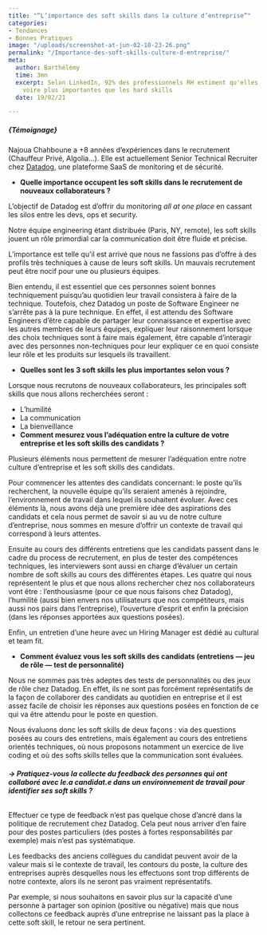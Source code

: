 ```yaml
---
title: "“L’importance des soft skills dans la culture d’entreprise”"
categories:
- Tendances
- Bonnes Pratiques
image: "/uploads/screenshot-at-jun-02-10-23-26.png"
permalink: "/Importance-des-soft-skills-culture-d-entreprise/"
meta:
  author: Barthélémy
  time: 3mn
  excerpt: Selon LinkedIn, 92% des professionnels RH estiment qu'elles sont autant
    voire plus importantes que les hard skills
  date: 19/02/21

---
```

##### {Témoignage}

Najoua Chahboune a +8 années d’expériences dans le recrutement (Chauffeur Privé, Algolia…). Elle est actuellement Senior Technical Recruiter chez [Datadog](https://medium.com/u/acdb626ac40c?source=post_page-----14783cdb88ac--------------------------------), une plateforme SaaS de monitoring et de sécurité.

* **Quelle importance occupent les soft skills dans le recrutement de nouveaux collaborateurs ?**

L’objectif de Datadog est d’offrir du monitoring _all at one place_ en cassant les silos entre les devs, ops et security.

Notre équipe engineering étant distribuée (Paris, NY, remote), les soft skills jouent un rôle primordial car la communication doit être fluide et précise.

L’importance est telle qu’il est arrivé que nous ne fassions pas d’offre à des profils très techniques à cause de leurs soft skills. Un mauvais recrutement peut être nocif pour une ou plusieurs équipes.

Bien entendu, il est essentiel que ces personnes soient bonnes techniquement puisqu’au quotidien leur travail consistera à faire de la technique. Toutefois, chez Datadog un poste de Software Engineer ne s’arrête pas à la pure technique. En effet, il est attendu des Software Engineers d’être capable de partager leur connaissance et expertise avec les autres membres de leurs équipes, expliquer leur raisonnement lorsque des choix techniques sont à faire mais également, être capable d’interagir avec des personnes non-techniques pour leur expliquer ce en quoi consiste leur rôle et les produits sur lesquels ils travaillent.

* **Quelles sont les 3 soft skills les plus importantes selon vous ?**

Lorsque nous recrutons de nouveaux collaborateurs, les principales soft skills que nous allons recherchées seront :

* L’humilité
* La communication
* La bienveillance
* **Comment mesurez vous l’adéquation entre la culture de votre entreprise et les soft skills des candidats ?**

Plusieurs éléments nous permettent de mesurer l’adéquation entre notre culture d’entreprise et les soft skills des candidats.

Pour commencer les attentes des candidats concernant: le poste qu’ils recherchent, la nouvelle équipe qu’ils seraient amenés à rejoindre, l’environnement de travail dans lequel ils souhaitent évoluer. Avec ces éléments là, nous avons déjà une première idée des aspirations des candidats et cela nous permet de savoir si au vu de notre culture d’entreprise, nous sommes en mesure d’offrir un contexte de travail qui correspond à leurs attentes.

Ensuite au cours des différents entretiens que les candidats passent dans le cadre du process de recrutement, en plus de tester des compétences techniques, les interviewers sont aussi en charge d’évaluer un certain nombre de soft skills au cours des différentes étapes. Les quatre qui nous représentent le plus et que nous allons rechercher chez nos collaborateurs vont être : l’enthousiasme (pour ce que nous faisons chez Datadog), l’humilité (aussi bien envers nos utilisateurs que nos compétiteurs, mais aussi nos pairs dans l’entreprise), l’ouverture d’esprit et enfin la précision (dans les réponses apportées aux questions posées).

Enfin, un entretien d’une heure avec un Hiring Manager est dédié au cultural et team fit.

* **Comment évaluez vous les soft skills des candidats (entretiens — jeu de rôle — test de personnalité)**

Nous ne sommes pas très adeptes des tests de personnalités ou des jeux de rôle chez Datadog. En effet, ils ne sont pas forcément représentatifs de la façon de collaborer des candidats au quotidien en entreprise et il est assez facile de choisir les réponses aux questions posées en fonction de ce qui va être attendu pour le poste en question.

Nous évaluons donc les soft skills de deux façons : via des questions posées au cours des entretiens, mais également au cours des entretiens orientés techniques, où nous proposons notamment un exercice de live coding et où des softs skills telles que la communication sont évaluées.

###### **→ Pratiquez-vous la collecte du feedback des personnes qui ont collaboré avec le.a candidat.e dans un environnement de travail pour identifier ses soft skills ?**

Effectuer ce type de feedback n’est pas quelque chose d’ancré dans la politique de recrutement chez Datadog. Cela peut nous arriver d’en faire pour des postes particuliers (des postes à fortes responsabilités par exemple) mais n’est pas systématique.

Les feedbacks des anciens collègues du candidat peuvent avoir de la valeur mais si le contexte de travail, les contours du poste, la culture des entreprises auprès desquelles nous les effectuons sont trop différents de notre contexte, alors ils ne seront pas vraiment représentatifs.

Par exemple, si nous souhaitons en savoir plus sur la capacité d’une personne à partager son opinion (positive ou négative) mais que nous  collectons ce feedback auprès d’une entreprise ne laissant pas la place à cette soft skill, le retour ne sera pertinent.